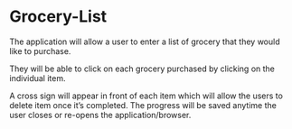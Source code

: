 # Grocery-List
The application will allow a user to enter a list of grocery that they would like to purchase. 

They will be able to click on each grocery purchased by clicking on the individual item. 

A cross sign will appear in front of each item which will allow the users to delete item once it’s completed. The progress will be saved anytime the user closes or re-opens the application/browser. 
